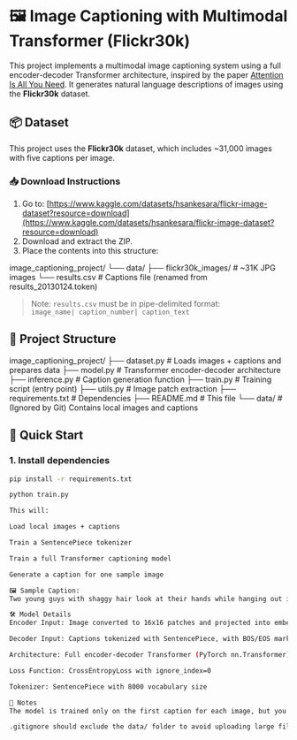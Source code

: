 # 🖼️ Image Captioning with Multimodal Transformer (Flickr30k)

This project implements a multimodal image captioning system using a full encoder-decoder Transformer architecture, inspired by the paper [Attention Is All You Need](https://arxiv.org/abs/1706.03762). It generates natural language descriptions of images using the **Flickr30k** dataset.

## 📦 Dataset

This project uses the **Flickr30k** dataset, which includes ~31,000 images with five captions per image.

### 📥 Download Instructions

1. Go to: [https://www.kaggle.com/datasets/hsankesara/flickr-image-dataset?resource=download](https://www.kaggle.com/datasets/hsankesara/flickr-image-dataset?resource=download)
2. Download and extract the ZIP.
3. Place the contents into this structure:

image_captioning_project/ 
└── data/ 
├── flickr30k_images/ # ~31K JPG images 
└── results.csv # Captions file (renamed from results_20130124.token)


> Note: `results.csv` must be in pipe-delimited format:  
> `image_name| caption_number| caption_text`

## 🧱 Project Structure

image_captioning_project/ 
├── dataset.py # Loads images + captions and prepares data 
├── model.py # Transformer encoder-decoder architecture 
├── inference.py # Caption generation function 
├── train.py # Training script (entry point) 
├── utils.py # Image patch extraction 
├── requirements.txt # Dependencies 
├── README.md # This file 
└── data/ # (Ignored by Git) Contains local images and captions


## 🚀 Quick Start

### 1. Install dependencies

```bash
pip install -r requirements.txt

python train.py

This will:

Load local images + captions

Train a SentencePiece tokenizer

Train a full Transformer captioning model

Generate a caption for one sample image

🖼️ Sample Caption:
Two young guys with shaggy hair look at their hands while hanging out in the yard.

🛠️ Model Details
Encoder Input: Image converted to 16x16 patches and projected into embedding space

Decoder Input: Captions tokenized with SentencePiece, with BOS/EOS markers

Architecture: Full encoder-decoder Transformer (PyTorch nn.Transformer)

Loss Function: CrossEntropyLoss with ignore_index=0

Tokenizer: SentencePiece with 8000 vocabulary size

📌 Notes
The model is trained only on the first caption for each image, but you can extend it to use all 5.

.gitignore should exclude the data/ folder to avoid uploading large files.

